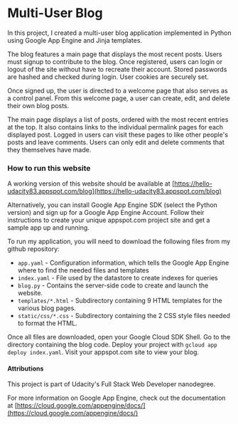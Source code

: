 # Multi-User Blog

In this project, I created a multi-user blog application implemented in Python using Google App Engine and Jinja templates.

The blog features a main page that displays the most recent posts. Users must signup to contribute to the blog. Once registered, users can login or logout of the site without have to recreate their account. Stored passwords are hashed and checked during login. User cookies are securely set.

Once signed up, the user is directed to a welcome page that also serves as a control panel. From this welcome page, a user can create, edit, and delete their own blog posts.

The main page displays a list of posts, ordered with the most recent entries at the top. It also contains links to the individual permalink pages for each displayed post. Logged in users can visit these pages to like other people's posts and leave comments. Users can only edit and delete comments that they themselves have made.

### How to run this website

A working version of this website should be available at [https://hello-udacity83.appspot.com/blog](https://hello-udacity83.appspot.com/blog)

Alternatively, you can install Google App Engine SDK (select the Python version) and sign up for a Google App Engine Account. Follow their instructions to create your unique appspot.com project site and get a sample app up and running.

To run my application, you will need to download the following files from my github repository:
* `app.yaml` - Configuration information, which tells the Google App Engine where to find the needed files and templates
* `index.yaml` - File used by the datastore to create indexes for queries
* `blog.py` - Contains the server-side code to create and launch the website.
* `templates/*.html` - Subdirectory containing 9 HTML templates for the various blog pages.
* `static/css/*.css` - Subdirectory containing the 2 CSS style files needed to format the HTML.

Once all files are downloaded, open your Google Cloud SDK Shell. Go to the directory containing the blog code. Deploy your project with `gcloud app deploy index.yaml`. Visit your appspot.com site to view your blog.

#### Attributions

This project is part of Udacity's Full Stack Web Developer nanodegree.

For more information on Google App Engine, check out the documentation at  [https://cloud.google.com/appengine/docs/](https://cloud.google.com/appengine/docs/)
